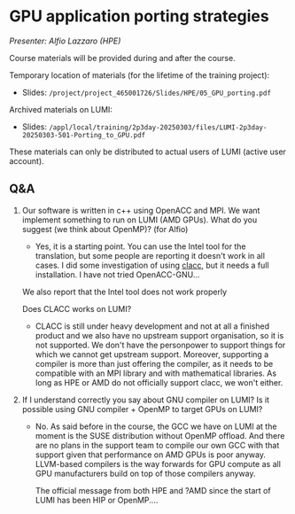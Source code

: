 # GPU application porting strategies

*Presenter: Alfio Lazzaro (HPE)*

Course materials will be provided during and after the course.

Temporary location of materials (for the lifetime of the training project):

-   Slides: `/project/project_465001726/Slides/HPE/05_GPU_porting.pdf`

Archived materials on LUMI:

-   Slides: `/appl/local/training/2p3day-20250303/files/LUMI-2p3day-20250303-501-Porting_to_GPU.pdf`

<!--
-   Recording: `/appl/local/training/2p3day-20250303/recordings/501-Porting_to_GPU.mp4`
-->

These materials can only be distributed to actual users of LUMI (active user account).


## Q&A

1.  Our software is written in c++ using OpenACC and MPI. We want implement something to run on LUMI (AMD GPUs). What do you suggest (we think about OpenMP)?  (for Alfio)

    -   Yes, it is a starting point. You can use the Intel tool for the translation, but some people are reporting it doesn't work in all cases. I did some investigation of using [clacc](https://www.exascaleproject.org/highlight/clacc-an-open-source-openacc-compiler-and-source-code-translation-project/), but it needs a full installation. I have not tried OpenACC-GNU...
   
    We also report that the Intel tool does not work properly
   
    Does CLACC works on LUMI?
   
    -   CLACC is still under heavy development and not at all a finished product and we also have no upstream support organisation, so it is not supported. We don't have the personpower to support things for which we cannot get upstream support. Moreover, supporting a compiler is more than just offering the compiler, as it needs to be compatible with an MPI library and with mathematical libraries. As long as HPE or AMD do not officially support clacc, we won't either.
      
2.  If I understand correctly you say about  GNU compiler on LUMI? Is it possible using GNU compiler + OpenMP to target GPUs on LUMI? 

    -   No. As said before in the course, the GCC we have on LUMI at the moment is the SUSE distribution without OpenMP offload. And there are no plans in the support team to compile our own GCC with that support given that performance on AMD GPUs is poor anyway. LLVM-based compilers is the way forwards for GPU compute as all GPU manufacturers build on top of those compilers anyway.

        The official message from both HPE and ?AMD since the start of LUMI has been HIP or OpenMP.... 
 
